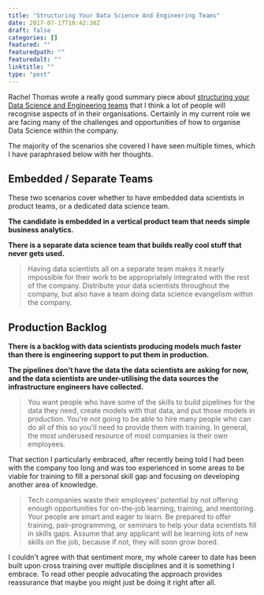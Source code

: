```yaml
---
title: "Structuring Your Data Science And Engineering Teams"
date: 2017-07-17T10:42:38Z
draft: false
categories: []
featured: ""
featuredpath: ""
featuredalt: ""
linktitle: ""
type: "post"
---
```

Rachel Thomas wrote a really good summary piece about [structuring your Data Science and Engineering teams](http://www.fast.ai/2016/12/08/org-structure/) that I think a lot of people will recognise aspects of in their organisations. Certainly in my current role we are facing many of the challenges and opportunities of how to organise Data Science within the company. 

The majority of the scenarios she covered I have seen multiple times, which I have paraphrased below with her thoughts.

## Embedded / Separate Teams

These two scenarios cover whether to have embedded data scientists in product teams, or a dedicated data science team.

**The candidate is embedded in a vertical product team that needs simple business analytics.**

**There is a separate data science team that builds really cool stuff that never gets used.**

> Having data scientists all on a separate team makes it nearly impossible for their work to be appropriately integrated with the rest of the company. Distribute your data scientists throughout the company, but also have a team doing data science evangelism within the company.

## Production Backlog

**There is a backlog with data scientists producing models much faster than there is engineering support to put them in production.**

**The pipelines don't have the data the data scientists are asking for now, and the data scientists are under-utilising the data sources the infrastructure engineers have collected.**

> You want people who have some of the skills to build pipelines for the data they need, create models with that data, and put those models in production. You're not going to be able to hire many people who can do all of this so you'll need to provide them with training. In general, the most underused resource of most companies is their own employees.

That section I particularly embraced, after recently being told I had been with the company too long and was too experienced in some areas to be viable for training to fill a personal skill gap and focusing on developing another area of knowledge.

> Tech companies waste their employees’ potential by not offering enough opportunities for on-the-job learning, training, and mentoring. Your people are smart and eager to learn. Be prepared to offer training, pair-programming, or seminars to help your data scientists fill in skills gaps. Assume that any applicant will be learning lots of new skills on the job, because if not, they will soon grow bored.

I couldn't agree with that sentiment more, my whole career to date has been built upon cross training over multiple disciplines and it is something I embrace. To read other people advocating the approach provides reassurance that maybe you might just be doing it right after all.